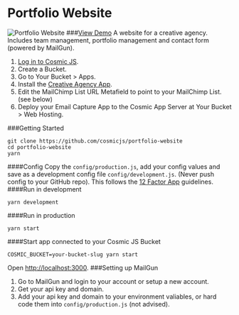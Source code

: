 # Portfolio Website
![Portfolio Website](https://cosmicjs.com/uploads/9653b580-dcf7-11e6-9289-fd387f08ca35-portfolio-website.jpg)
###[View Demo](https://cosmicjs.com/apps/portfolio-website/demo)
A website for a creative agency.  Includes team management, portfolio management and contact form (powered by MailGun).

1. [Log in to Cosmic JS](https://cosmicjs.com).
2. Create a Bucket.
3. Go to Your Bucket > Apps.
4. Install the [Creative Agency App](https://cosmicjs.com/apps/portfolio-website).
5. Edit the MailChimp List URL Metafield to point to your MailChimp List. (see below)
6. Deploy your Email Capture App to the Cosmic App Server at Your Bucket > Web Hosting.

###Getting Started
```
git clone https://github.com/cosmicjs/portfolio-website
cd portfolio-website
yarn
```
####Config
Copy the `config/production.js`, add your config values and save as a development config file `config/development.js`. (Never push config to your GitHub repo).  This follows the [12 Factor App](https://12factor.net) guidelines.
####Run in development
```
yarn development
```
####Run in production
```
yarn start
```
####Start app connected to your Cosmic JS Bucket
```
COSMIC_BUCKET=your-bucket-slug yarn start
```
Open [http://localhost:3000](http://localhost:3000).
###Setting up MailGun
1. Go to MailGun and login to your account or setup a new account.
2. Get your api key and domain.
3. Add your api key and domain to your environment valiables, or hard code them into `config/production.js` (not advised).